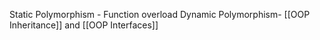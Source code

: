 Static Polymorphism -  Function overload
Dynamic Polymorphism- [[OOP Inheritance]] and [[OOP Interfaces]]
